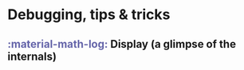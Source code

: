 # Debugging, tips & tricks

## <span style="color:#6666aa">**:material-math-log:**</span> Display (a glimpse of the internals)
